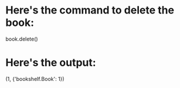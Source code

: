 # Here's the command to delete the book:

book.delete()

# Here's the output:

(1, {'bookshelf.Book': 1})


